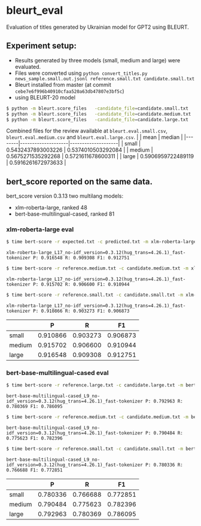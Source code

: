 # bleurt_eval

Evaluation of titles generated by Ukrainian model for GPT2 using BLEURT.

## Experiment setup:
 - Results generated by three models (small, medium and large) were evaluated.
 - Files were converted using `python convert_titles.py news_sample.small.out.jsonl reference.small.txt candidate.small.txt`
 - Bleurt installed from master (at commit `cebe7e6f996b40910cfaa520a63db47807e3bf5c`)
 - using BLEURT-20 model
```bash
$ python -m bleurt.score_files   -candidate_file=candidate.small.txt   -reference_file=reference.small.txt  -bleurt_checkpoint=bleurt/BLEURT-20 -scores_file=scores.small.txt
$ python -m bleurt.score_files   -candidate_file=candidate.medium.txt   -reference_file=reference.medium.txt  -bleurt_checkpoint=bleurt/BLEURT-20 -scores_file=scores.medium.txt
$ python -m bleurt.score_files   -candidate_file=candidate.large.txt   -reference_file=reference.large.txt  -bleurt_checkpoint=bleurt/BLEURT-20 -scores_file=scores.large.txt
```

Combined files for the review available at `bleurt.eval.small.csv`, `bleurt.eval.medium.csv` and `bleurt.eval.large.csv`.
|        | mean               | median             |
|--------|--------------------|--------------------|
| small  | 0.5432437893003226 | 0.5374010503292084 |
| medium | 0.5675271535292268 | 0.5721611678600311 |
| large  | 0.5906959722489119 | 0.5916261672973633 |
 
## bert_score reported on the same data.
bert_score version 0.3.13
two multilang models:
 - xlm-roberta-large, ranked 48
 - bert-base-multilingual-cased, ranked 81
 
 
 ### xlm-roberta-large eval
 ```bash
 $ time bert-score -r expected.txt -c predicted.txt -m xlm-roberta-large
 ```
 
`xlm-roberta-large_L17_no-idf_version=0.3.12(hug_trans=4.26.1)_fast-tokenizer P: 0.916548 R: 0.909308 F1: 0.912751`

```bash
$ time bert-score -r reference.medium.txt -c candidate.medium.txt -m xlm-roberta-large
```
`xlm-roberta-large_L17_no-idf_version=0.3.12(hug_trans=4.26.1)_fast-tokenizer P: 0.915702 R: 0.906600 F1: 0.910944`

```bash
$ time bert-score -r reference.small.txt -c candidate.small.txt -m xlm-roberta-large
```

`xlm-roberta-large_L17_no-idf_version=0.3.12(hug_trans=4.26.1)_fast-tokenizer P: 0.910866 R: 0.903273 F1: 0.906873`

|        | P        | R        | F1       |
|--------|----------|----------|----------|
| small  | 0.910866 | 0.903273 | 0.906873 |
| medium | 0.915702 | 0.906600 | 0.910944 |
| large  | 0.916548 | 0.909308 | 0.912751 |


### bert-base-multilingual-cased eval
 ```bash
 $ time bert-score -r reference.large.txt -c candidate.large.txt -m bert-base-multilingual-cased
 ```
 
`bert-base-multilingual-cased_L9_no-idf_version=0.3.12(hug_trans=4.26.1)_fast-tokenizer P: 0.792963 R: 0.780369 F1: 0.786095`

```bash
$ time bert-score -r reference.medium.txt -c candidate.medium.txt -m bert-base-multilingual-cased
```
`bert-base-multilingual-cased_L9_no-idf_version=0.3.12(hug_trans=4.26.1)_fast-tokenizer P: 0.790484 R: 0.775623 F1: 0.782396`

```bash
$ time bert-score -r reference.small.txt -c candidate.small.txt -m bert-base-multilingual-cased
```
`bert-base-multilingual-cased_L9_no-idf_version=0.3.12(hug_trans=4.26.1)_fast-tokenizer P: 0.780336 R: 0.766688 F1: 0.772851`

|        | P        | R        | F1       |
|--------|----------|----------|----------|
| small  | 0.780336 | 0.766688 | 0.772851 |
| medium | 0.790484 | 0.775623 | 0.782396 |
| large  | 0.792963 | 0.780369 | 0.786095 |
